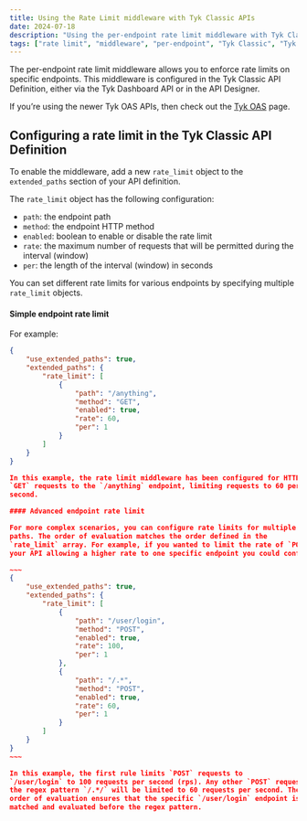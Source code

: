 ```yaml
---
title: Using the Rate Limit middleware with Tyk Classic APIs
date: 2024-07-18
description: "Using the per-endpoint rate limit middleware with Tyk Classic APIs"
tags: ["rate limit", "middleware", "per-endpoint", "Tyk Classic", "Tyk Classic API"]
---
```


The per-endpoint rate limit middleware allows you to enforce rate limits
on specific endpoints. This middleware is configured in the Tyk Classic
API Definition, either via the Tyk Dashboard API or in the API Designer.

If you’re using the newer Tyk OAS APIs, then check out the [Tyk OAS](https://tyk.io/docs/product-stack/tyk-gateway/middleware/endpoint-rate-limit-oas/) page.
## Configuring a rate limit in the Tyk Classic API Definition

To enable the middleware, add a new `rate_limit` object to the `extended_paths` section of your API definition.

The `rate_limit` object has the following configuration:

- `path`: the endpoint path
- `method`: the endpoint HTTP method
- `enabled`: boolean to enable or disable the rate limit
- `rate`: the maximum number of requests that will be permitted during the interval (window)
- `per`: the length of the interval (window) in seconds

You can set different rate limits for various endpoints by specifying multiple `rate_limit` objects.

#### Simple endpoint rate limit

For example:

```json  {linenos=true, linenostart=1}
{
    "use_extended_paths": true,
    "extended_paths": {
        "rate_limit": [
            {
                "path": "/anything",
                "method": "GET",
                "enabled": true,
                "rate": 60,
                "per": 1
            }
        ]
    }
}

In this example, the rate limit middleware has been configured for HTTP
`GET` requests to the `/anything` endpoint, limiting requests to 60 per
second.

#### Advanced endpoint rate limit

For more complex scenarios, you can configure rate limits for multiple
paths. The order of evaluation matches the order defined in the
`rate_limit` array. For example, if you wanted to limit the rate of `POST` requests to
your API allowing a higher rate to one specific endpoint you could configure the API definition as follows: 

~~~
{
    "use_extended_paths": true,
    "extended_paths": {
        "rate_limit": [
            {
                "path": "/user/login",
                "method": "POST",
                "enabled": true,
                "rate": 100,
                "per": 1
            },
            {
                "path": "/.*",
                "method": "POST",
                "enabled": true,
                "rate": 60,
                "per": 1
            }
        ]
    }
}
~~~

In this example, the first rule limits `POST` requests to
`/user/login` to 100 requests per second (rps). Any other `POST` request matching
the regex pattern `/.*/` will be limited to 60 requests per second. The
order of evaluation ensures that the specific `/user/login` endpoint is
matched and evaluated before the regex pattern.
